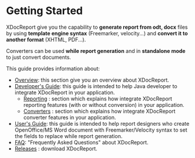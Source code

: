 # Getting Started #

XDocReport give you the capability to **generate report from odt, docx** files by using **template engine syntax** (Freemarker, velocity...) and **convert it to another format** (XHTML, PDF...).

Converters can be used **while report generation** and in **standalone mode** to just convert documents.

This guide provides information about:

  * [Overview](Overview.md): this section give you an overview about XDocReport.
  * [Developer's Guide](DevelopersGuide.md): this guide is intended to help Java developer to integrate XDocReport in your application.
    * [Reporting](Reporting.md) : section which explains how integrate XDocReport reporting features (with or without conversion) in your application.
    * [Converters](Converters.md) : section which explains how integrate XDocReport converter features in your application.
  * [User's Guide](UsersGuide.md): this guide is intended to help report designers who create OpenOffice/MS Word document with Freemarker/Velocity syntax to set the fields to replace while report generation.
  * [FAQ](FAQ.md): "Frequently Asked Questions" about XDocReport.
  * [Releases](Releases.md) : download XDocReport.